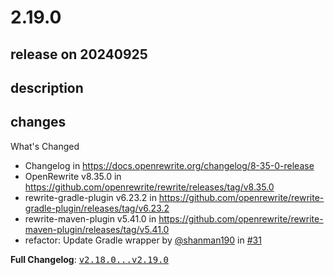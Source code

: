 # 2.19.0

## release on 20240925
## description
## changes
What's Changed

* Changelog in <a href="https://docs.openrewrite.org/changelog/8-35-0-release" rel="nofollow">https://docs.openrewrite.org/changelog/8-35-0-release</a>
* OpenRewrite v8.35.0 in <a href="https://github.com/openrewrite/rewrite/releases/tag/v8.35.0">https://github.com/openrewrite/rewrite/releases/tag/v8.35.0</a>
* rewrite-gradle-plugin v6.23.2 in <a href="https://github.com/openrewrite/rewrite-gradle-plugin/releases/tag/v6.23.2">https://github.com/openrewrite/rewrite-gradle-plugin/releases/tag/v6.23.2</a>
* rewrite-maven-plugin v5.41.0 in <a href="https://github.com/openrewrite/rewrite-maven-plugin/releases/tag/v5.41.0">https://github.com/openrewrite/rewrite-maven-plugin/releases/tag/v5.41.0</a>
* refactor: Update Gradle wrapper by <a class="user-mention notranslate" data-hovercard-type="user" data-hovercard-url="/users/shanman190/hovercard" data-octo-click="hovercard-link-click" data-octo-dimensions="link_type:self" href="https://github.com/shanman190">@shanman190</a> in <a class="issue-link js-issue-link" data-error-text="Failed to load title" data-id="2514047791" data-permission-text="Title is private" data-url="https://github.com/openrewrite/rewrite-recipe-bom/issues/31" data-hovercard-type="pull_request" data-hovercard-url="/openrewrite/rewrite-recipe-bom/pull/31/hovercard" href="https://github.com/openrewrite/rewrite-recipe-bom/pull/31">#31</a>

<strong>Full Changelog</strong>: <a class="commit-link" href="https://github.com/openrewrite/rewrite-recipe-bom/compare/v2.18.0...v2.19.0"><tt>v2.18.0...v2.19.0</tt></a>

